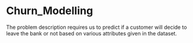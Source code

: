 # Churn_Modelling

The problem description requires us to predict if a customer will decide to leave the bank or not based on various attributes given 
in the dataset.
